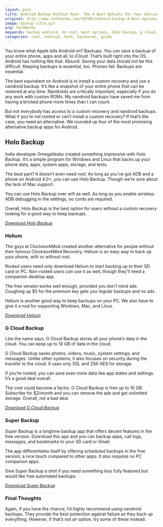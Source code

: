 ```yaml
---
layout: post
title: Android Backup Without Root- The 4 Best Options For Your Device
original: http://www.technorms.com/39708/android-backup-4-best-options
image: backup-title.gif
org: TechNorms
keywords: backup android, no root, best options, holo backup, g cloud, helium, super backup
categories: root, android, tech, technorms, guide
---
```


You know what Apple kills Android on? Backups. You can save a backup of your entire phone, apps and all, to iCloud. That’s built right into the OS. Android has nothing like that. Absurd. Saving your data should not be this difficult. Keeping backups is essential, too. Phones fail. Backups are essential.

<!--break-->

The best equivalent on Android is to install a custom recovery and use a nandroid backup. It’s like a snapshot of your entire phone that can be restored at any time. Nandroids are critically important, especially if you do any work with custom ROMs. My nandroid backups have saved me from having a bricked phone more times than I can count.

But not everybody has access to a custom recovery and nandroid backups. What if you’re not rooted or can’t install a custom recovery? If that’s the case, you need an alternative. We rounded up four of the most promising alternative backup apps for Android.

## Holo Backup

Indie developer OmegaVesko created something impressive with Holo Backup. It’s a simple program for Windows and Linux that backs up your phone data, apps, system apps, storage, and texts.

The best part? It doesn’t even need root. As long as you’ve got ADB and a phone on Android 4.0+, you can use Holo Backup. Though we’re sore about the lack of Mac support.

You can use Holo Backup over wifi as well. As long as you enable wireless ADB debugging in the settings, no cords are required.

Overall, Holo Backup is the best option for users without a custom recovery looking for a good way to keep backups.

[*Download Holo Backup*](http://omegavesko.github.io/SimpleADBBackup/)

### Helium

The guys at ClockworkMod created another alternative for people without their famous ClockworkMod Recovery. Helium is an easy way to back up your phone, with or without root.

Rooted users need only download Helium to start backing up to their SD card or PC. Non-rooted users can use it as well, though they’ll need a companion desktop app.

The free version works well enough, provided you don’t mind ads. Coughing up $5 for the premium key gets you regular backups and no ads.

Helium is another good way to keep backups on your PC. We also have to give it a nod for supporting Windows, Mac, and Linux.

[*Download Helium*](https://play.google.com/store/apps/details?id=com.koushikdutta.backup)

### G Cloud Backup

Like the name says, G Cloud Backup stores all your phone’s data in the cloud. You can keep up to 10 GB of data in the cloud.

G Cloud Backup saves photos, videos, music, system settings, and messages. Unlike other systems, it also focuses on security during the transfer to the cloud. It uses only SSL and 256-AES for storage.

If you’re rooted, you can save even more data like app states and settings. It’s a good deal overall.

The cost could become a factor. G Cloud Backup is free up to 10 GB. Subscribe for $2/month and you can remove the ads and get unlimited storage. Overall, not a bad deal.

[*Download G Cloud Backup*](https://play.google.com/store/apps/details?id=com.genie9.gcloudbackup)

### Super Backup

Super Backup is a longtime backup app that offers decent features in the free version. Download this app and you can backup apps, call logs, messages, and bookmarks to your SD card or Gmail.

The app differentiates itself by offering scheduled backups in the free version, a nice touch compared to other apps. It also requires no PC companion apps.

Give Super Backup a shot if you need something less fully featured but would like free automated backups.

[*Download Super Backup*](https://play.google.com/store/apps/details?id=com.idea.backup.smscontacts)

### Final Thoughts

Again, if you have the chance, I’d highly recommend using nandroid backups. They provide the best protection against failure as they back up everything. However, if that’s not an option, try some of these instead.